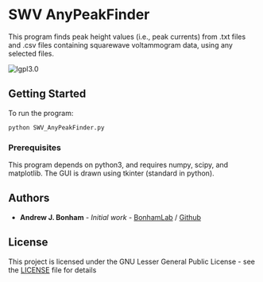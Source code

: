 # SWV AnyPeakFinder

This program finds peak height values (i.e., peak currents) from .txt files and .csv files containing squarewave voltammogram data, using any selected files.

![lgpl3.0](https://img.shields.io/github/license/Paradoxdruid/SWVAnyPeakFinder.svg "LGPL 3.0 Licensed")

## Getting Started

To run the program:

```
python SWV_AnyPeakFinder.py
```

### Prerequisites

This program depends on python3, and requires numpy, scipy, and matplotlib.  The GUI is drawn using tkinter (standard in python).


## Authors

* **Andrew J. Bonham** - *Initial work* - [BonhamLab](http://www.bonhamlab.com/) / [Github](https://github.com/Paradoxdruid)

## License

This project is licensed under the GNU Lesser General Public License - see the [LICENSE](LICENSE) file for details
